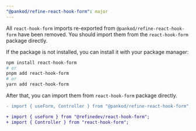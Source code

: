 ```yaml
---
"@pankod/refine-react-hook-form": major
---
```


All `react-hook-form` imports re-exported from `@pankod/refine-react-hook-form` have been removed. You should import them from the `react-hook-form` package directly.

If the package is not installed, you can install it with your package manager:

```bash
npm install react-hook-form
# or
pnpm add react-hook-form
# or
yarn add react-hook-form
```

After that, you can import them from `react-hook-form` package directly.

```diff
- import { useForm, Controller } from "@pankod/refine-react-hook-form";

+ import { useForm } from "@refinedev/react-hook-form";
+ import { Controller } from "react-hook-form";
```
